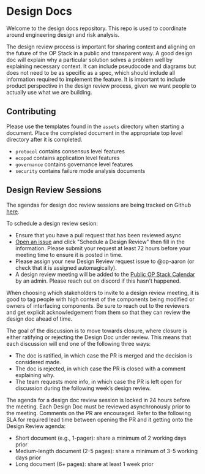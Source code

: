 # Design Docs

Welcome to the design docs repository. This repo is used to coordinate
around engineering design and risk analysis.

The design review process is important for sharing context and aligning
on the future of the OP Stack in a public and transparent way. A good design
doc will explain why a particular solution solves a problem well by explaining
necessary context. It can include pseudocode and diagrams but does not need
to be as specific as a spec, which should include all information required
to implement the feature. It is important to include product perspective
in the design review process, given we want people to actually use what we are building.

## Contributing

Please use the templates found in the `assets` directory when starting
a document. Place the completed document in the appropriate top level
directory after it is completed.

- `protocol` contains consensus level features
- `ecopod` contains application level features
- `governance` contains governance level features
- `security` contains failure mode analysis documents

## Design Review Sessions

The agendas for design doc review sessions are being tracked on 
Github [here](https://github.com/ethereum-optimism/design-docs/issues/15).

To schedule a design review sesion:
- Ensure that you have a pull request that has been reviewed async
- [Open an issue](https://github.com/ethereum-optimism/design-docs/issues/new/choose) and click "Schedule a Design Review" then fill in the information. Please submit your request at least 72 hours before your meeting time to ensure it is posted in time.
- Please assign your new Design Review request issue to @op-aaron (or check that it is assigned automagically).
- A design review meeting will be added to the [Public OP Stack Calendar](https://calendar.google.com/calendar/embed?src=c_e7b35eadabec39777b28192d371c45b6ef4177e01740517a234e7c768881fbfe%40group.calendar.google.com&ctz=America%2FLos_Angeles) by an admin. Please reach out on discord if this hasn't happened. 

When choosing which stakeholders to invite to a design review meeting,
it is good to tag people with high context of the components
being modified or owners of interfacing components. Be sure to reach out to
the reviewers and get explicit acknowledgement from them so that they can
review the design doc ahead of time.

The goal of the discussion is to move towards closure, where closure is either
ratifying or rejecting the Design Doc under review. This means that each discussion
will end one of the following three ways:

- The doc is ratified, in which case the PR is merged and the decision is considered made.
- The doc is rejected, in which case the PR is closed with a comment explaining why.
- The team requests more info, in which case the PR is left open for discussion during the following week’s design review.

The agenda for a design doc review session is locked in 24 hours before the
meeting. Each Design Doc must be reviewed asynchronously prior to the meeting.
Comments on the PR are encouraged. Refer to the following SLA for required lead
time between opening the PR and it getting onto the Design Review agenda:

- Short document (e.g., 1-pager): share a minimum of 2 working days prior
- Medium-length document (2-5 pages): share a minimum of 3-5 working days prior
- Long document (6+ pages): share at least 1 week prior
